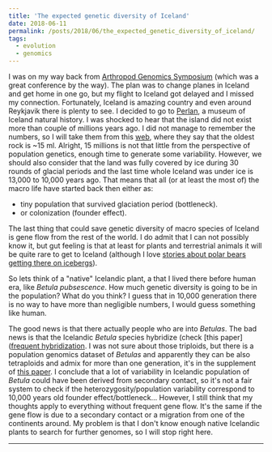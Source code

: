 ```yaml
---
title: 'The expected genetic diversity of Iceland'
date: 2018-06-11
permalink: /posts/2018/06/the_expected_genetic_diversity_of_iceland/
tags:
  - evolution
  - genomics
---
```


I was on my way back from [Arthropod Genomics Symposium](http://arthropod.igb.illinois.edu/welcome) (which was a great conference by the way).
The plan was to change planes in Iceland and get home in one go, but my flight to Iceland got delayed and I missed my connection.
Fortunately, Iceland is amazing country and even around Reykjavik there is plenty to see.
I decided to go to [Perlan](https://perlan.is/), a museum of Iceland natural history.
I was shocked to hear that the island did not exist more than couple of millions years ago.
I did not manage to remember the numbers, so I will take them from this [web](https://www.extremeiceland.is/en/travel-guide/history-of-iceland), where they say that the oldest rock is ~15 ml.
Alright, 15 millions is not that little from the perspective of population genetics, enough time to generate some variability.
However, we should also consider that the land was fully covered by ice during 30 rounds of glacial periods and the last time whole Iceland was under ice is 13,000 to 10,000 years ago.
That means that all (or at least the most of) the macro life have started back then either as:
- tiny population that survived glaciation period (bottleneck).
- or colonization (founder effect).

The last thing that could save genetic diversity of macro species of Iceland is gene flow from the rest of the world. I do admit that I can not possibly know it, but gut feeling is that at least for plants and terrestrial animals it will be quite rare to get to Iceland (although I love [stories about polar bears getting there on icebergs](https://www.bbc.com/news/blogs-news-from-elsewhere-36824156)).

So lets think of a "native" Icelandic plant, a that I lived there before human era, like _Betula pubsescence_. How much genetic diversity is going to be in the population? What do you think? I guess that in 10,000 generation there is no way to have more than negligible numbers, I would guess something like human.

The good news is that there actually people who are into _Betulas_. The bad news is that the Icelandic _Betula_ species hybridize (check [this paper]([frequent hybridization](https://onlinelibrary.wiley.com/doi/abs/10.1111/j.1601-5223.1999.00191.x). I was not sure about those triploids, but there is a population genomics dataset of _Betulas_ and apparently they can be also tetraploids and admix for more than one generation, it's in the supplement of [this paper](https://www.nature.com/articles/ng.3862).
I conclude that a lot of variability in Icelandic population of _Betula_ could have been derived from secondary contact, so it's not a fair system to check if the heterozygosity/population variability correspond to 10,000 years old founder effect/bottleneck... However, I still think that my thoughts apply to everything without frequent gene flow. It's the same if the gene flow is due to a secondary contact or a migration from one of the continents around. My problem is that I don't know enough native Icelandic plants to search for further genomes, so I will stop right here.






------
